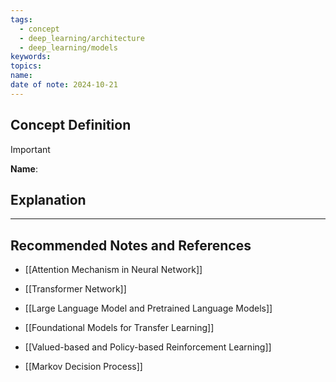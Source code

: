 ```yaml
---
tags:
  - concept
  - deep_learning/architecture
  - deep_learning/models
keywords: 
topics: 
name: 
date of note: 2024-10-21
---
```


## Concept Definition

>[!important]
>**Name**: 



## Explanation





-----------
##  Recommended Notes and References


- [[Attention Mechanism in Neural Network]]
- [[Transformer Network]]
- [[Large Language Model and Pretrained Language Models]]
- [[Foundational Models for Transfer Learning]]


- [[Valued-based and Policy-based Reinforcement Learning]]
- [[Markov Decision Process]]